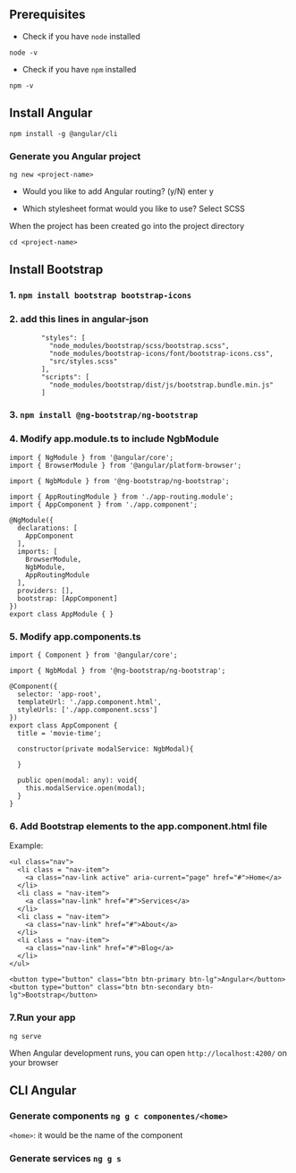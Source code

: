 ## Prerequisites

* Check if you have `node` installed

`node -v`

* Check if you have `npm` installed

`npm -v`


## Install Angular

`npm install -g @angular/cli`

### Generate you Angular project

`ng new <project-name>`

* Would you like to add Angular routing? (y/N) enter y

* Which stylesheet format would you like to use? Select SCSS

When the project has been created go into the project directory

`cd <project-name>`


## Install Bootstrap

### 1. `npm install bootstrap bootstrap-icons`

### 2. add this lines in angular-json

            "styles": [
              "node_modules/bootstrap/scss/bootstrap.scss",
              "node_modules/bootstrap-icons/font/bootstrap-icons.css",
              "src/styles.scss"
            ],
            "scripts": [
              "node_modules/bootstrap/dist/js/bootstrap.bundle.min.js"
            ]

### 3. `npm install @ng-bootstrap/ng-bootstrap`

### 4. Modify app.module.ts to include NgbModule


    import { NgModule } from '@angular/core';
    import { BrowserModule } from '@angular/platform-browser';

    import { NgbModule } from '@ng-bootstrap/ng-bootstrap';

    import { AppRoutingModule } from './app-routing.module';
    import { AppComponent } from './app.component';

    @NgModule({
      declarations: [
        AppComponent
      ],
      imports: [
        BrowserModule,
        NgbModule,
        AppRoutingModule
      ],
      providers: [],
      bootstrap: [AppComponent]
    })
    export class AppModule { }

### 5. Modify app.components.ts

    import { Component } from '@angular/core';

    import { NgbModal } from '@ng-bootstrap/ng-bootstrap';

    @Component({
      selector: 'app-root',
      templateUrl: './app.component.html',
      styleUrls: ['./app.component.scss']
    })
    export class AppComponent {
      title = 'movie-time';

      constructor(private modalService: NgbModal){

      }

      public open(modal: any): void{
        this.modalService.open(modal);
      }
    }

### 6. Add Bootstrap elements to the app.component.html file

Example:

    <ul class="nav">
      <li class = "nav-item">
        <a class="nav-link active" aria-current="page" href="#">Home</a>
      </li>
      <li class = "nav-item">
        <a class="nav-link" href="#">Services</a>
      </li>
      <li class = "nav-item">
        <a class="nav-link" href="#">About</a>
      </li>
      <li class = "nav-item">
        <a class="nav-link" href="#">Blog</a>
      </li>
    </ul>

    <button type="button" class="btn btn-primary btn-lg">Angular</button>
    <button type="button" class="btn btn-secondary btn-lg">Bootstrap</button>

### 7.Run your app

`ng serve`

When Angular development runs, you can open `http://localhost:4200/` on your browser


## CLI Angular

### Generate components `ng g c componentes/<home>`

`<home>`: it would be the name of the component

### Generate services `ng g s`